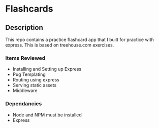 # Flashcards

## Description
This repo contains a practice flashcard app that I built for practice with express.  This is based on treehouse.com exercises.

### Items Reviewed
* Installing and Setting up Express
* Pug Templating
* Routing using express
* Serving static assets
* Middleware

### Dependancies
* Node and NPM must be installed
* Express

